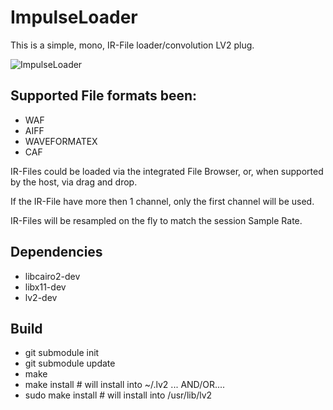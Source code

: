 # ImpulseLoader

This is a simple, mono, IR-File loader/convolution LV2 plug. 

![ImpulseLoader](https://raw.githubusercontent.com/brummer10/ImpulseLoader.lv2/master/ImpulseLoader.png)

## Supported File formats been:

- WAF
- AIFF
- WAVEFORMATEX
- CAF

IR-Files could be loaded via the integrated File Browser, or, when supported by the host, via drag and drop.

If the IR-File have more then 1 channel, only the first channel will be used.

IR-Files will be resampled on the fly to match the session Sample Rate.

## Dependencies

- libcairo2-dev
- libx11-dev
- lv2-dev

## Build

- git submodule init
- git submodule update
- make
- make install # will install into ~/.lv2 ... AND/OR....
- sudo make install # will install into /usr/lib/lv2

